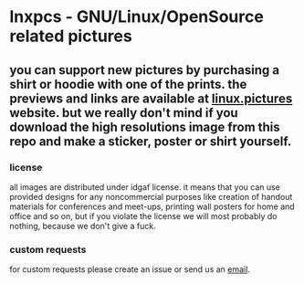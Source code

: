 # lnxpcs - GNU/Linux/OpenSource related pictures

## you can support new pictures by purchasing a shirt or hoodie with one of the prints. the previews and links are available at **[linux.pictures](https://linux.pictures)** website. but we really don't mind if you download the high resolutions image from this repo and make a sticker, poster or shirt yourself.

### license

all images are distributed under idgaf license. it means that you can use provided designs for any noncommercial purposes like creation of handout materials for conferences and meet-ups, printing wall posters for home and office and so on, but if you violate the license we will most probably do nothing, because we don't give a fuck.

### custom requests

for custom requests please create an issue or send us an [email](mailto:jstpcs@protonmail.com).

